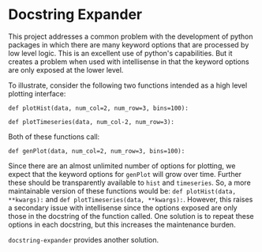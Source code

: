 # Docstring Expander

This project addresses a common problem with the development of python packages in which there are many keyword options that are processed by low level logic. This is an excellent use of python's capabilities.
But it creates a problem when used with intellisense in that the keyword options are only exposed at the lower level.

To illustrate, consider the following two functions intended as a high level plotting interface:

``def plotHist(data, num_col=2, num_row=3, bins=100):``
  
``def plotTimeseries(data, num_col-2, num_row=3):``

Both of these functions call:

``def genPlot(data, num_col=2, num_row=3, bins=100):``

Since there are an almost unlimited number of options for plotting, we expect that the keyword options for ``genPlot`` will grow over time. Further these should be transparently available to ``hist`` and ``timeseries``. So, a more maintainable version of these functions would be:
``def plotHist(data, **kwargs):`` and ``def plotTimeseries(data, **kwargs):``.
However, this raises a secondary issue with intellisense since the options exposed are only those in the docstring of the function called. One solution is to repeat these options in each docstring, but this increases the maintenance burden.

`docstring-expander` provides another solution.
